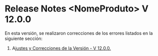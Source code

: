 # Release Notes \<NomeProduto> V 12.0.0

En esta versión, se realizaron correcciones de los errores listados en la siguiente sección:

1. A[justes y Correcciones de la Versión - V 12.0.0.](ajustes-y-correcciones-de-la-version-v-12.0.0.md)
